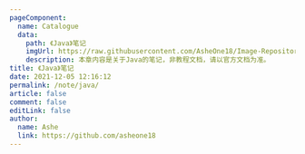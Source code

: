 ```yaml
---
pageComponent:
  name: Catalogue
  data:
    path: 《Java》笔记
    imgUrl: https://raw.githubusercontent.com/AsheOne18/Image-Repository/main/Image/Java.png
    description: 本章内容是关于Java的笔记，非教程文档，请以官方文档为准。
title: 《Java》笔记
date: 2021-12-05 12:16:12
permalink: /note/java/
article: false
comment: false
editLink: false
author:
  name: Ashe
  link: https://github.com/asheone18
---
```

